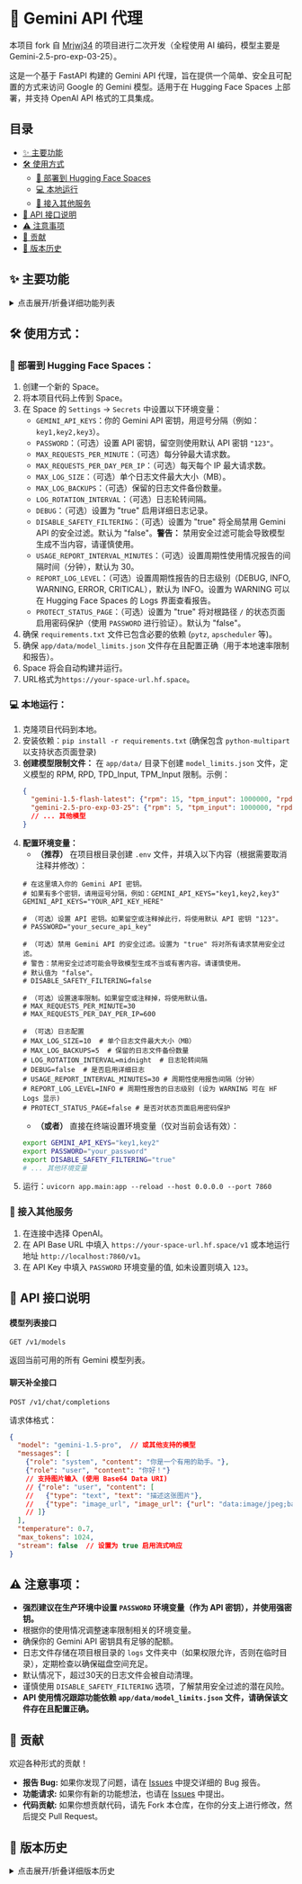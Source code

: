 # 🚀 Gemini API 代理

<!-- 在这里添加徽章 (Badges) -->
<!-- 例如: [![项目状态](https://img.shields.io/badge/status-active-success.svg)](...) -->
<!-- [![许可证](https://img.shields.io/badge/license-TBD-lightgrey.svg)](LICENSE.md) -->

本项目 fork 自 [Mrjwj34](https://github.com/Mrjwj34/Hagemi) 的项目进行二次开发（全程使用 AI 编码，模型主要是 Gemini-2.5-pro-exp-03-25）。

这是一个基于 FastAPI 构建的 Gemini API 代理，旨在提供一个简单、安全且可配置的方式来访问 Google 的 Gemini 模型。适用于在 Hugging Face Spaces 上部署，并支持 OpenAI API 格式的工具集成。

## 目录

- [✨ 主要功能](#-主要功能)
- [🛠️ 使用方式](#️-使用方式)
  - [🚀 部署到 Hugging Face Spaces](#-部署到-hugging-face-spaces)
  - [💻 本地运行](#-本地运行)
  - [🔌 接入其他服务](#-接入其他服务)
- [📝 API 接口说明](#-api-接口说明)
- [⚠️ 注意事项](#️-注意事项)
- [🤝 贡献](#-贡献)
- [📜 版本历史](#-版本历史)

## ✨ 主要功能

<details>
<summary>点击展开/折叠详细功能列表</summary>

### 🔑 API 密钥轮询和管理
*   支持配置多个 Gemini API 密钥，并进行轮询调用。
*   自动检测并移除无效或权限不足的 API 密钥，避免重复尝试 (已修复线程安全问题)。
*   随机化密钥栈，提高负载均衡性能。
*   自动在请求失败时切换到下一个可用密钥。
*   启动时显示所有API密钥状态，方便监控和管理。
*   详细的API密钥使用日志，记录每个密钥的使用情况和错误信息。

### 📊 API 使用情况跟踪与智能选择 (v1.2.0 & v1.2.1 优化)
*   **使用情况跟踪**: 在程序内存中跟踪每个 API Key 对每个已知模型的 RPM (每分钟请求数), RPD (每日请求数), TPD_Input (每日输入 Token 数), TPM_Input (每分钟输入 Token 数) 使用情况。
    *   TPM_Input 计数同时支持流式和非流式响应。
    *   依赖 `app/data/model_limits.json` 文件定义各模型的限制 (已更新以包含输入 Token 限制)。
*   **每日重置**: RPD 和 TPD_Input 计数根据太平洋时间 (PT) 在每日午夜自动重置。
*   **周期性报告与建议**: 定期（默认每 30 分钟，可通过 `USAGE_REPORT_INTERVAL_MINUTES` 环境变量配置）在日志文件中输出各 Key、各模型的使用情况、估算的剩余额度，并根据用量趋势提供 Key 池数量调整建议 (报告内容已更新以包含输入 Token 指标，建议逻辑已调整)。报告的日志级别可通过 `REPORT_LOG_LEVEL` 环境变量配置（默认为 INFO），方便在特定环境（如 Hugging Face Spaces中设为WARNING才能在终端日志中谁出）中查看。
*   **智能 Key 选择**: 基于各 Key 对目标模型的健康度评分（综合 RPD, TPD_Input, RPM, TPM_Input 剩余百分比，权重已调整）进行智能选择，优化 Key 利用率。评分缓存会定期自动更新。
*   **本地速率预检查**: 在请求发送给 Gemini 前，会根据本地跟踪的使用情况和模型限制进行预检查 (RPD, TPD_Input, RPM, TPM_Input)，若判断超限则提前切换 Key，减少对 API 的无效请求。

### 📊 术语解释
*   **RPD (Requests Per Day)**: 指每个 API 密钥每天允许的最大请求次数。这是 Gemini API 对每个密钥设定的日请求总量限制。
*   **RPM (Requests Per Minute)**: 指每个 API 密钥每分钟允许的最大请求次数。这是 Gemini API 对请求频率的限制。
*   **TPD_Input (Input Tokens Per Day)**: 指每个 API 密钥每天允许处理的最大 *输入* Token 总数。
*   **TPM_Input (Input Tokens Per Minute)**: 指每个 API 密钥每分钟允许处理的最大 *输入* Token 总数。

    *本代理程序会跟踪这些指标，用于智能选择可用密钥并进行本地速率预检查。*

###  模型列表接口
*   提供 `/v1/models` 接口，返回可用的 Gemini 模型列表。
*   自动检测并显示当前 API 密钥支持的所有模型。

### 💬 聊天补全接口：
*   提供 `/v1/chat/completions` 接口，支持流式（streaming）和非流式响应，与 OpenAI API 格式兼容。
*   自动将 OpenAI 格式的请求转换为 Gemini 格式。
*   支持多种 Gemini 模型，包括最新的 Gemini 2.5 Pro 系列。
*   自定义安全设置，解除内容限制。可通过 `DISABLE_SAFETY_FILTERING` 环境变量全局禁用安全过滤。

### 🖼️ 图片输入处理 (v1.2.0 优化)
*   支持 OpenAI 格式的多模态消息中的图片输入。
*   **仅接受** Base64 编码的 Data URI 格式 (`data:image/...;base64,...`)。
*   **增强验证**: 使用正则表达式解析 Data URI，并验证 MIME 类型是否为 Gemini 支持的格式 (JPEG, PNG, WebP, HEIC, HEIF)，提高了处理健壮性。

### 📝 日志系统：
*   完善的日志记录系统，包括应用日志、错误日志和访问日志。
*   支持日志轮转功能，防止日志文件过大：
    *   基于大小的轮转：当日志文件达到指定大小时自动创建新文件。
    *   基于时间的轮转：按照指定的时间间隔（如每天午夜）自动创建新文件。
*   自动清理过期日志文件，默认保留30天，减少磁盘空间占用。
*   详细记录API请求、响应和错误信息，便于问题排查。
*   可通过环境变量自定义日志配置：
    *   `MAX_LOG_SIZE`：单个日志文件最大大小（默认10MB）。
    *   `MAX_LOG_BACKUPS`：保留的日志文件备份数量（默认5个）。
    *   `LOG_ROTATION_INTERVAL`：日志轮转间隔（默认每天午夜）。
    *   `DEBUG`：设置为 "true" 启用详细日志记录。

### 🔒 API 密钥保护（可选）：
*   通过 `PASSWORD` 环境变量设置 API 密钥。
*   提供默认 API 密钥 `"123"`。

### 🚦 速率限制和防滥用：
*   通过环境变量自定义限制：
    *   `MAX_REQUESTS_PER_MINUTE`：每分钟最大请求数（默认 30）。
    *   `MAX_REQUESTS_PER_DAY_PER_IP`：每天每个 IP 最大请求数（默认 600）。
*   超过速率限制时返回 429 错误。
*   修复了速率限制逻辑中的缩进错误 (v1.2.0)。

### ⚙️ 安全过滤控制（可选）：
*   通过 `DISABLE_SAFETY_FILTERING` 环境变量控制是否全局禁用 Gemini API 的安全过滤。
*   设置为 `"true"` 将对所有请求禁用安全过滤（使用 `OFF` 阈值）。
*   默认为 `"false"`，不进行全局禁用。
*   **警告：** 禁用安全过滤可能会导致模型生成不当或有害内容，请谨慎使用。

### 🧩 服务兼容
*   提供的接口与 OpenAI API 格式兼容,便于接入各种服务。
*   支持各种基于 OpenAI API 的应用程序和工具。
*   增强的兼容性处理，支持多种客户端（如Chatbox、Roo Code等）：
    *   空消息检查：自动检测并处理空messages数组，返回友好的错误信息。
    *   多模态支持：Message模型支持content字段为字符串或字典列表，兼容图片等多模态输入。
    *   增强的日志记录：详细记录请求体内容，便于调试客户端兼容性问题。
    *   模型名称验证：启动时记录可用模型列表，确保客户端使用正确的模型名称。

</details>

## 🛠️ 使用方式：

### 🚀 部署到 Hugging Face Spaces：

1.  创建一个新的 Space。
2.  将本项目代码上传到 Space。
3.  在 Space 的 `Settings` -> `Secrets` 中设置以下环境变量：
    *   `GEMINI_API_KEYS`：你的 Gemini API 密钥，用逗号分隔（例如：`key1,key2,key3`）。
    *   `PASSWORD`：（可选）设置 API 密钥，留空则使用默认 API 密钥 `"123"`。
    *   `MAX_REQUESTS_PER_MINUTE`：（可选）每分钟最大请求数。
    *   `MAX_REQUESTS_PER_DAY_PER_IP`：（可选）每天每个 IP 最大请求数。
    *   `MAX_LOG_SIZE`：（可选）单个日志文件最大大小（MB）。
    *   `MAX_LOG_BACKUPS`：（可选）保留的日志文件备份数量。
    *   `LOG_ROTATION_INTERVAL`：（可选）日志轮转间隔。
    *   `DEBUG`：（可选）设置为 "true" 启用详细日志记录。
    *   `DISABLE_SAFETY_FILTERING`：（可选）设置为 "true" 将全局禁用 Gemini API 的安全过滤。默认为 "false"。**警告：** 禁用安全过滤可能会导致模型生成不当内容，请谨慎使用。
    *   `USAGE_REPORT_INTERVAL_MINUTES`：（可选）设置周期性使用情况报告的间隔时间（分钟），默认为 30。
    *   `REPORT_LOG_LEVEL`：（可选）设置周期性报告的日志级别（DEBUG, INFO, WARNING, ERROR, CRITICAL），默认为 INFO。设置为 WARNING 可以在 Hugging Face Spaces 的 Logs 界面查看报告。
    *   `PROTECT_STATUS_PAGE`：（可选）设置为 "true" 将对根路径 `/` 的状态页面启用密码保护（使用 `PASSWORD` 进行验证）。默认为 "false"。
4.  确保 `requirements.txt` 文件已包含必要的依赖 (`pytz`, `apscheduler` 等)。
5.  确保 `app/data/model_limits.json` 文件存在且配置正确（用于本地速率限制和报告）。
6.  Space 将会自动构建并运行。
7.  URL格式为`https://your-space-url.hf.space`。

### 💻 本地运行：
1.  克隆项目代码到本地。
2.  安装依赖：`pip install -r requirements.txt` (确保包含 `python-multipart` 以支持状态页面登录)
3.  **创建模型限制文件：** 在 `app/data/` 目录下创建 `model_limits.json` 文件，定义模型的 RPM, RPD, TPD_Input, TPM_Input 限制。示例：
    ```json
    {
      "gemini-1.5-flash-latest": {"rpm": 15, "tpm_input": 1000000, "rpd": 1500, "tpd_input": null},
      "gemini-2.5-pro-exp-03-25": {"rpm": 5, "tpm_input": 1000000, "rpd": 25, "tpd_input": 5000000}
      // ... 其他模型
    }
    ```
4.  **配置环境变量：**
    *   **（推荐）** 在项目根目录创建 `.env` 文件，并填入以下内容（根据需要取消注释并修改）：
      ```dotenv
      # 在这里填入你的 Gemini API 密钥。
      # 如果有多个密钥，请用逗号分隔，例如：GEMINI_API_KEYS="key1,key2,key3"
      GEMINI_API_KEYS="YOUR_API_KEY_HERE"

      # （可选）设置 API 密钥。如果留空或注释掉此行，将使用默认 API 密钥 "123"。
      # PASSWORD="your_secure_api_key"

      # （可选）禁用 Gemini API 的安全过滤。设置为 "true" 将对所有请求禁用安全过滤。
      # 警告：禁用安全过滤可能会导致模型生成不当或有害内容。请谨慎使用。
      # 默认值为 "false"。
      # DISABLE_SAFETY_FILTERING=false

      # （可选）设置速率限制。如果留空或注释掉，将使用默认值。
      # MAX_REQUESTS_PER_MINUTE=30
      # MAX_REQUESTS_PER_DAY_PER_IP=600

      # （可选）日志配置
      # MAX_LOG_SIZE=10  # 单个日志文件最大大小（MB）
      # MAX_LOG_BACKUPS=5  # 保留的日志文件备份数量
      # LOG_ROTATION_INTERVAL=midnight  # 日志轮转间隔
      # DEBUG=false  # 是否启用详细日志
      # USAGE_REPORT_INTERVAL_MINUTES=30 # 周期性使用报告间隔（分钟）
      # REPORT_LOG_LEVEL=INFO # 周期性报告的日志级别 (设为 WARNING 可在 HF Logs 显示)
      # PROTECT_STATUS_PAGE=false # 是否对状态页面启用密码保护
      ```
    *   **（或者）** 直接在终端设置环境变量（仅对当前会话有效）：
      ```bash
      export GEMINI_API_KEYS="key1,key2"
      export PASSWORD="your_password"
      export DISABLE_SAFETY_FILTERING="true"
      # ... 其他环境变量
      ```
5.  运行：`uvicorn app.main:app --reload --host 0.0.0.0 --port 7860`


### 🔌 接入其他服务

1.  在连接中选择 OpenAI。
2.  在 API Base URL 中填入 `https://your-space-url.hf.space/v1` 或本地运行地址 `http://localhost:7860/v1`。
3.  在 API Key 中填入 `PASSWORD` 环境变量的值, 如未设置则填入 `123`。

## 📝 API 接口说明

#### 模型列表接口
```
GET /v1/models
```
返回当前可用的所有 Gemini 模型列表。

#### 聊天补全接口
```
POST /v1/chat/completions
```
请求体格式：
```json
{
  "model": "gemini-1.5-pro",  // 或其他支持的模型
  "messages": [
    {"role": "system", "content": "你是一个有用的助手。"},
    {"role": "user", "content": "你好！"}
    // 支持图片输入 (使用 Base64 Data URI)
    // {"role": "user", "content": [
    //   {"type": "text", "text": "描述这张图片"},
    //   {"type": "image_url", "image_url": {"url": "data:image/jpeg;base64,..."}}
    // ]}
  ],
  "temperature": 0.7,
  "max_tokens": 1024,
  "stream": false  // 设置为 true 启用流式响应
}
```

## ⚠️ 注意事项：

*   **强烈建议在生产环境中设置 `PASSWORD` 环境变量（作为 API 密钥），并使用强密钥。**
*   根据你的使用情况调整速率限制相关的环境变量。
*   确保你的 Gemini API 密钥具有足够的配额。
*   日志文件存储在项目根目录的 `logs` 文件夹中（如果权限允许，否则在临时目录），定期检查以确保磁盘空间充足。
*   默认情况下，超过30天的日志文件会被自动清理。
*   谨慎使用 `DISABLE_SAFETY_FILTERING` 选项，了解禁用安全过滤的潜在风险。
*   **API 使用情况跟踪功能依赖 `app/data/model_limits.json` 文件，请确保该文件存在且配置正确。**

## 🤝 贡献

欢迎各种形式的贡献！

*   **报告 Bug:** 如果你发现了问题，请在 [Issues](https://github.com/MisonL/Hagemi/issues) 中提交详细的 Bug 报告。
*   **功能请求:** 如果你有新的功能想法，也请在 [Issues](https://github.com/MisonL/Hagemi/issues) 中提出。
*   **代码贡献:** 如果你想贡献代码，请先 Fork 本仓库，在你的分支上进行修改，然后提交 Pull Request。


## 📜 版本历史

<details>
<summary>点击展开/折叠详细版本历史</summary>

### v1.2.1 (本次更新)
*   **优化**: 根据 Gemini API 免费层级限制 (RPD, RPM, TPD_Input, TPM_Input) 优化 Key 选择、评分、跟踪和报告逻辑。
*   **翻译**: 将项目代码中的英文注释和日志信息翻译为中文（简体）。
*   **修复**: 修复了 `gemini.py` 中流式处理 `finish_reason` 的传递问题，以提高 Roo Code 兼容性。
*   **修复**: 修复了 `models.py` 中 `Choice` 模型的类型提示错误。
*   **修复**: 修复了 `endpoints.py` 中多个缺失的导入错误 (`daily_rpd_totals`, `daily_totals_lock`, `ip_daily_counts`, `ip_counts_lock`, `random`, `config`)。
*   **修复**: 修复了 `gemini.py` 中缺失的 `StreamProcessingError` 导入错误。
*   **优化**: 优化了 `Dockerfile`，移除了冗余指令。
*   **现代化**: 将 `main.py` 中的启动/关闭事件处理从弃用的 `@app.on_event` 迁移到推荐的 `lifespan` 上下文管理器。
*   **安全**: 添加 `PROTECT_STATUS_PAGE` 环境变量，允许为根路径 `/` 的状态页面启用密码保护。
*   **美化**: 优化了根路径 `/` 状态页面的 HTML 和 CSS，改善视觉效果。

### v1.2.0
*   **代码重构**:
    *   将 `app/main.py` 按功能拆分为多个模块 (`config`, `key_management`, `reporting`, `error_handlers`, `middleware`, `endpoints`)。
    *   引入新的子目录结构 (`api/`, `core/`, `handlers/`, `data/`) 以更好地组织代码。
    *   更新了所有受影响文件中的导入语句以适应新结构。
*   **Roo Code 兼容性增强**:
    *   修复了 Gemini API 响应缺少助手消息时可能导致 Roo Code 报错的问题（自动补充空助手消息）。
    *   修复了 Gemini 调用 `write_to_file` 工具时缺少 `line_count` 参数可能导致 Roo Code 报错的问题（自动计算并补充）。
    *   增强了 `ResponseWrapper` 以提取工具调用信息。
*   **性能优化**:
    *   将 `app/core/gemini.py` 中的 `complete_chat` 函数改为异步 `httpx` 调用，提高非流式请求效率。
    *   优化了 `app/core/reporting.py` 中 `report_usage` 函数的深拷贝逻辑，减少内存占用。
*   **文档与注释**:
    *   在 `readme.md` 中添加了 RPD, RPM, TPM 的术语解释。
    *   将所有新增和修改的代码文件及计划文件中的注释翻译为简体中文。
    *   术语统一：为减少混淆，文档和代码注释中原先指代服务访问凭证的“密码” (Password) 已统一更名为“API 密钥” (API Key)。相关环境变量名 `PASSWORD` 保持不变，但其作用是设置服务的 API 密钥。
*   **其他**:
    *   API 使用情况跟踪 (RPM, RPD, TPM) 与智能 Key 选择功能。
    *   修复流式请求 TPM 计数不准确的问题。
    *   修复 `APIKeyManager` 中移除无效 Key 时的线程安全问题。
    *   修复 `protect_from_abuse` 函数中的缩进错误。
    *   优化图片处理逻辑。
    *   其他原有修复和改进。

### v1.1.2
*   添加 `DISABLE_SAFETY_FILTERING` 环境变量，允许全局禁用安全过滤。
*   修复流式响应中因安全过滤提前中断导致无助手消息的问题。

### v1.1.1
*   添加日志轮转和清理机制，防止日志文件过大并自动清理过期日志。
*   增强API密钥管理功能，启动时显示所有密钥状态。
*   改进日志系统，提供更详细的API请求和错误信息记录。
*   添加环境变量 `DEBUG` 用于启用详细日志记录。

### v1.1.0
*   增强客户端兼容性：
    *   添加空messages检查，防止422错误。
    *   扩展Message模型支持多模态内容。
    *   增强日志记录，便于调试客户端请求。
    *   启动时记录可用模型列表，确保模型名称兼容性。

### v1.0.0
*   初始版本发布。

</details>

